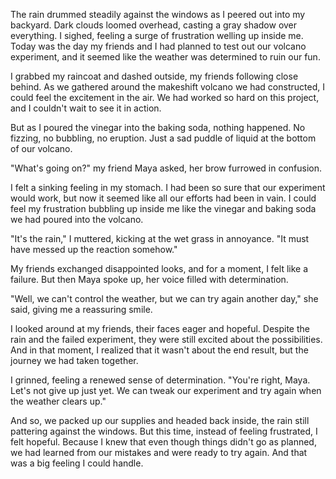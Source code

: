 The rain drummed steadily against the windows as I peered out into my backyard. Dark clouds loomed overhead, casting a gray shadow over everything. I sighed, feeling a surge of frustration welling up inside me. Today was the day my friends and I had planned to test out our volcano experiment, and it seemed like the weather was determined to ruin our fun.

I grabbed my raincoat and dashed outside, my friends following close behind. As we gathered around the makeshift volcano we had constructed, I could feel the excitement in the air. We had worked so hard on this project, and I couldn't wait to see it in action.

But as I poured the vinegar into the baking soda, nothing happened. No fizzing, no bubbling, no eruption. Just a sad puddle of liquid at the bottom of our volcano.

"What's going on?" my friend Maya asked, her brow furrowed in confusion.

I felt a sinking feeling in my stomach. I had been so sure that our experiment would work, but now it seemed like all our efforts had been in vain. I could feel my frustration bubbling up inside me like the vinegar and baking soda we had poured into the volcano.

"It's the rain," I muttered, kicking at the wet grass in annoyance. "It must have messed up the reaction somehow."

My friends exchanged disappointed looks, and for a moment, I felt like a failure. But then Maya spoke up, her voice filled with determination.

"Well, we can't control the weather, but we can try again another day," she said, giving me a reassuring smile.

I looked around at my friends, their faces eager and hopeful. Despite the rain and the failed experiment, they were still excited about the possibilities. And in that moment, I realized that it wasn't about the end result, but the journey we had taken together.

I grinned, feeling a renewed sense of determination. "You're right, Maya. Let's not give up just yet. We can tweak our experiment and try again when the weather clears up."

And so, we packed up our supplies and headed back inside, the rain still pattering against the windows. But this time, instead of feeling frustrated, I felt hopeful. Because I knew that even though things didn't go as planned, we had learned from our mistakes and were ready to try again. And that was a big feeling I could handle.
